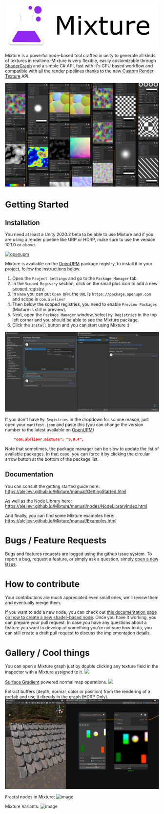 ![](Packages/com.alelievr.mixture/Documentation~/Images/Mixture-github.png)

Mixture is a powerful node-based tool crafted in unity to generate all kinds of textures in realtime. Mixture is very flexible, easily customizable through [ShaderGraph](https://unity.com/shader-graph) and a simple C# API, fast with it's GPU based workflow and compatible with all the render pipelines thanks to the new [Custom Render Texture](https://docs.unity3d.com/2020.2/Documentation/ScriptReference/CustomRenderTextureManager.html) API.

![](Packages/com.alelievr.mixture/Documentation~/Images/2020-11-04-01-04-59.png)

# Getting Started

## Installation

You need at least a Unity 2020.2 beta to be able to use Mixture and if you are using a render pipeline like URP or HDRP, make sure tu use the version 10.1.0 or above.

[![openupm](https://img.shields.io/npm/v/com.alelievr.mixture?label=openupm&registry_uri=https://package.openupm.com)](https://openupm.com/packages/com.alelievr.mixture/)

Mixture is available on the [OpenUPM](https://openupm.com/packages/com.alelievr.mixture/) package registry, to install it in your project, follow the instructions below.

1. Open the `Project Settings` and go to the `Package Manager` tab.
2. In the `Scoped Registry` section, click on the small plus icon to add a new [scoped registry](https://docs.unity3d.com/2020.2/Documentation/Manual/upm-scoped.html).
3. In `Name` you can put `Open UPM`, the `URL` is `https://package.openupm.com` and scope is `com.alelievr`
4. Then below the scoped registries, you need to enable `Preview Packages` (Mixture is still in preview).
5. Next, open the `Package Manager` window, select `My Registries` in the top left corner and you should be able to see the Mixture package.
6. Click the `Install` button and you can start using Mixture :)

![](docs/docfx/images/2020-11-09-11-37-01.png)

If you don't have `My Registries` in the dropdown for somne reason, just open your `manifest.json` and paste this (you can change the version number to the latest available on
[OpenUPM](https://openupm.com/packages/com.alelievr.mixture/))
```JSON
    "com.alelievr.mixture": "0.0.4",
```

Note that sometimes, the package manager can be slow to update the list of available packages. In that case, you can force it by clicking the circular arrow button at the bottom of the package list.

## Documentation

You can consult the getting started guide here: https://alelievr.github.io/Mixture/manual/GettingStarted.html

As well as the Node Library here: https://alelievr.github.io/Mixture/manual/nodes/NodeLibraryIndex.html

And finally, you can find some Mixture examples here: https://alelievr.github.io/Mixture/manual/Examples.html

# Bugs / Feature Requests

Bugs and features requests are logged using the github issue system. To report a bug, request a feature, or simply ask a question, simply [open a new issue](https://github.com/alelievr/Mixture/issues/new/choose).

# How to contribute 

Your contributions are much appreciated even small ones, we'll review them and eventually merge them.

If you want to add a new node, you can check out [this documentation page on how to create a new shader-based node](https://alelievr.github.io/Mixture/manual/ShaderNodes.html). Once you have it working, you can prepare your pull request.
In case you have any questions about a feature you want to develop of something you're not sure how to do, you can still create a draft pull request to discuss the implementation details.

# Gallery / Cool things

You can open a Mixture graph just by double clicking any texture field in the inspector with a Mixture assigned to it.
![](docs/docfx/images/MixtureOpen.gif)

[Surface Gradient](https://blogs.unity3d.com/2019/11/20/normal-map-compositing-using-the-surface-gradient-framework-in-shader-graph/) powered normal map operations.
![](docs/docfx/images/NormalBlend.gif)

Extract buffers (depth, normal, color or position) from the rendering of a prefab and use it directly in the graph (HDRP Only).
![](docs/docfx/images/SceneCapture.gif)

Fractal nodes in Mixture:
![image](https://user-images.githubusercontent.com/6877923/102915300-d8944e00-4481-11eb-8e93-f7a57c21b830.png)

Mixture Variants:
![image](https://user-images.githubusercontent.com/6877923/105644280-2b07c680-5e95-11eb-84c0-42d52e80f1bd.png)
